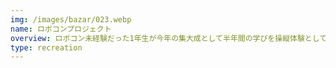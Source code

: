 ```yaml
---
img: /images/bazar/023.webp
name: ロボコンプロジェクト
overview: ロボコン未経験だった1年生が今年の集大成として半年間の学びを操縦体験として発表します！
type: recreation
---
```

